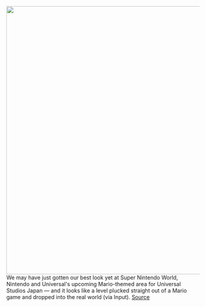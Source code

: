 <img src='https://cdn.vox-cdn.com/thumbor/Uk9VJ973jGeg3n6ST1QtXAmOrbs=/0x0:1920x1080/1200x800/filters:focal(807x387:1113x693)/cdn.vox-cdn.com/uploads/chorus_image/image/67011860/Screen_Shot_2020_07_02_at_12.09.27_PM.0.png' width='700px' /><br/>
We may have just gotten our best look yet at Super Nintendo World, Nintendo and Universal's upcoming Mario-themed area for Universal Studios Japan — and it looks like a level plucked straight out of a Mario game and dropped into the real world (via Input).
<a href='https://www.theverge.com/2020/7/2/21311592/super-nintendo-world-japan-mario-level-real-world-universal-studios'> Source <a/>